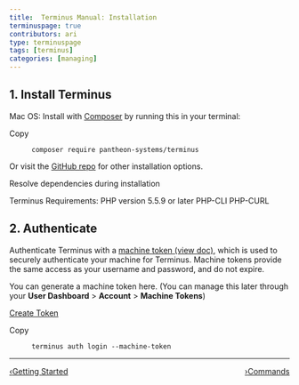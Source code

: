 ```yaml
---
title:  Terminus Manual: Installation
terminuspage: true
contributors: ari
type: terminuspage
tags: [terminus]
categories: [managing]
---
```

## 1. Install Terminus
Mac OS: Install with [Composer](https://getcomposer.org/) by running this in your terminal:
<div class="zero-clipboard">
  <span class="btn-clipboard" id="installbutton-composer" data-clipboard-target="install-composer">Copy</span>
  <figure class="highlight"><pre id="install-composer"><code class="bash" data-lang="bash">composer require pantheon-systems/terminus</code></pre></figure>
</div>

Or visit the [GitHub repo](https://github.com/pantheon-systems/terminus) for other installation options.


<span class="glyphicon glyphicon-check" aria-hidden="true"></span> Resolve dependencies during installation

Terminus Requirements:
PHP version 5.5.9 or later
PHP-CLI
PHP-CURL


## 2. Authenticate
Authenticate Terminus with a [machine token (view doc)](/docs/machine-tokens), which is used to securely authenticate your machine for Terminus. Machine tokens provide the same access as your username and password, and do not expire.

You can generate a machine token here. (You can manage this later through your **User Dashboard** > **Account** > **Machine Tokens**)

<a href="https://dashboard.pantheon.io/machine-token/create" class="btn-primary btn">Create Token</a>
<div class="zero-clipboard">
  <span class="btn-clipboard" id="installbutton-auth" data-clipboard-target="install-auth">Copy</span>
  <figure class="highlight"><pre id="install-auth"><code class="bash" data-lang="bash">terminus auth login --machine-token<machine-token></code></pre></figure>
</div>

<div class="terminus-pager">
  <hr>
      <a style="float:left;" href="/docs/terminus"><span class="terminus-pager-lsaquo">&lsaquo;</span>Getting Started</a>
      <a style="float:right;" href="/docs/terminus/commands"><span class="terminus-pager-rsaquo">&rsaquo;</span>Commands</a>
</div>
